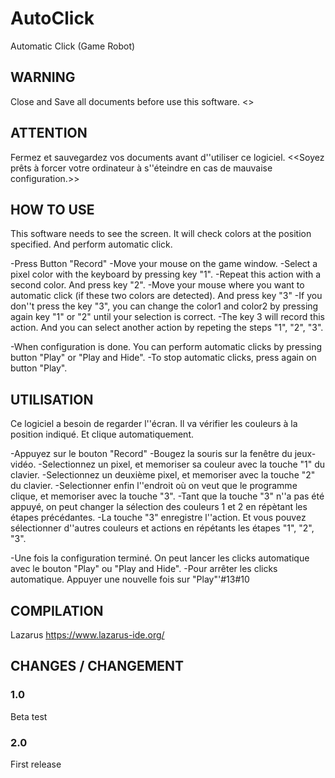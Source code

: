 # AutoClick
Automatic Click (Game Robot)

## WARNING

Close and Save all documents before use this software. <<Be ready to force to shutdown your computer in case of bad configuration.>>

## ATTENTION

Fermez et sauvegardez vos documents avant d''utiliser ce logiciel. <<Soyez prêts à forcer votre ordinateur à s''éteindre en cas de mauvaise configuration.>>


## HOW TO USE

This software needs to see the screen.
It will check colors at the position specified. 
And perform automatic click.

-Press Button "Record"
-Move your mouse on the game window.
-Select a pixel color with the keyboard by pressing key "1".
-Repeat this action with a second color. And press key "2".
-Move your mouse where you want to automatic click (if these two colors are detected). And press key "3"
-If you don''t press the key "3", you can change the color1 and color2 by pressing again key "1" or "2" until your selection is correct.
-The key 3 will record this action. And you can select another action by repeting the steps "1", "2", "3".

-When configuration is done. You can perform automatic clicks by pressing button "Play" or "Play and Hide".
-To stop automatic clicks, press again on button "Play".     


## UTILISATION

Ce logiciel a besoin de regarder l''écran.
Il va vérifier les couleurs à la position indiqué.
Et clique automatiquement.

-Appuyez sur le bouton "Record"
-Bougez la souris sur la fenêtre du jeux-vidéo.
-Selectionnez un pixel, et memoriser sa couleur avec la touche "1" du clavier.
-Selectionnez un deuxième pixel, et memoriser avec la touche "2" du clavier.
-Selectionner enfin l''endroit où on veut que le programme clique, et memoriser avec la touche "3".
-Tant que la touche "3" n''a pas été appuyé, on peut changer la sélection des couleurs 1 et 2 en répètant les étapes précédantes.
-La touche "3" enregistre l''action. Et vous pouvez sélectionner d''autres couleurs et actions en répétants les étapes "1", "2", "3".

-Une fois la configuration terminé. On peut lancer les clicks automatique avec le bouton "Play" ou "Play and Hide".
-Pour arrêter les clicks automatique. Appuyer une nouvelle fois sur "Play"'#13#10


## COMPILATION

Lazarus 
https://www.lazarus-ide.org/

## CHANGES / CHANGEMENT

### 1.0

Beta test

### 2.0

First release